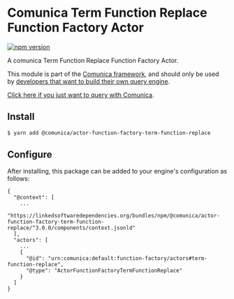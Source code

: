 # Comunica Term Function Replace Function Factory Actor

[![npm version](https://badge.fury.io/js/%40comunica%2Factor-function-factory-term-function-replace.svg)](https://www.npmjs.com/package/@comunica/actor-function-factory-term-function-replace)

A comunica Term Function Replace Function Factory Actor.

This module is part of the [Comunica framework](https://github.com/comunica/comunica),
and should only be used by [developers that want to build their own query engine](https://comunica.dev/docs/modify/).

[Click here if you just want to query with Comunica](https://comunica.dev/docs/query/).

## Install

```bash
$ yarn add @comunica/actor-function-factory-term-function-replace
```

## Configure

After installing, this package can be added to your engine's configuration as follows:
```text
{
  "@context": [
    ...
    "https://linkedsoftwaredependencies.org/bundles/npm/@comunica/actor-function-factory-term-function-replace/^3.0.0/components/context.jsonld"
  ],
  "actors": [
    ...
    {
      "@id": "urn:comunica:default:function-factory/actors#term-function-replace",
      "@type": "ActorFunctionFactoryTermFunctionReplace"
    }
  ]
}
```
